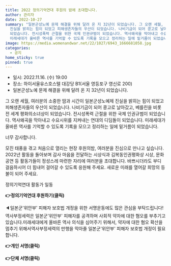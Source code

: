 ```yaml
---
title: 2022 정의기억연대 후원의 밤에 초대합니다.
author: 관리자
date: 2022-10-27
summary: "일본군성노예 문제 해결을 위해 달려 온 지 32년이 되었습니다. 그 오랜 세월, 여러분의 소중한 땀과 시간이 일본군성노예제
  진실을 밝히는 힘이 되었고 피해생존자들의 우산이 되었습니다. 나비기금이 되어 콩고로 날아갔고, 베를린을 비롯 전 세계 평화의소녀상이
  되었습니다. 전시성폭력 근절을 위한 국제 인권규범이 되었습니다. 역사왜곡을 막아내고 수요시위를 지켜내는 연대의 디딤돌이 되었습니다.
  미래세대가 올바른 역사를 기억할 수 있도록 기록을 모으고 정리하는 일에 밑거름이 되었습니다. "
image: https://media.womenandwar.net/22/1027/6943_1666681058.jpg
categories:
  - 공지
home_sticky: true
pinned: true
---
```

* 일시: 2022.11.16. (수) 19:00
* 장소: 하이서울유스호스텔 대강당 B1(서울 영등포구 영신로 200) 
* 일본군성노예 문제 해결을 위해 달려 온 지 32년이 되었습니다. 



그 오랜 세월, 여러분의 소중한 땀과 시간이 일본군성노예제 진실을 밝히는 힘이 되었고 피해생존자들의 우산이 되었습니다. 나비기금이 되어 콩고로 날아갔고, 베를린을 비롯 전 세계 평화의소녀상이 되었습니다. 전시성폭력 근절을 위한 국제 인권규범이 되었습니다. 역사왜곡을 막아내고 수요시위를 지켜내는 연대의 디딤돌이 되었습니다. 미래세대가 올바른 역사를 기억할 수 있도록 기록을 모으고 정리하는 일에 밑거름이 되었습니다. 

너무 감사합니다. 

모진 태풍을 겪고 처음으로 열리는 현장 후원의밤, 여러분을 진심으로 만나고 싶습니다. 2022년 활동을 돌아보며 감사 마음을 전달하는 시상식과 김복동인권평화상 시상, 문화공연 등 활동가들이 정성스레 마련한 자리에 여러분을 초대합니다. 바쁘시더라도 부디 걸음하시어 더 힘내어 걸어갈 수 있도록 응원해 주세요. 새로운 미래를 열어갈 희망의 등불이 되어 주세요. 

정의기억연대 활동가 일동

**👉정의기억연대 후원하기(클릭)**

🔈일본군'위안부' 피해자 보호법 개정을 위한 서명운동에도 많은 관심을 부탁드립니다!
역사부정세력은 일본군'위안부' 피해자를 공격하며 사회적 약자에 대한 혐오를 부추기고 있습니다.미래세대에게 올바른 역사 의식을 심어주기 위해서, 약자에 대한 혐오 확산을 멈추기 위해서역사부정세력의 만행을 막아줄 일본군'위안부' 피해자 보호법 개정이 필요합니다. 

**👉개인 서명(클릭)**

**👉단체 서명(클릭)**